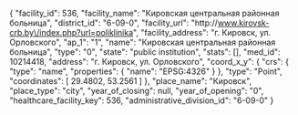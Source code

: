 {
    "facility_id": 536,
    "facility_name": "Кировская центральная районная больница",
    "district_id": "6-09-0",
    "facility_url": "http:\/\/www.kirovsk-crb.by\/index.php?url=poliklinika",
    "facility_address": "г. Кировск, ул. Орловского",
    "ap_1": "1",
    "name": "Кировская центральная районная больница",
    "type": "0",
    "state": "public institution",
    "stats": [],
    "med_id": 10214418,
    "address": "г. Кировск, ул. Орловского",
    "coord_x_y": {
        "crs": {
            "type": "name",
            "properties": {
                "name": "EPSG:4326"
            }
        },
        "type": "Point",
        "coordinates": [
            29.4802,
            53.2561
        ]
    },
    "place_name": "Кировск",
    "place_type": "city",
    "year_of_closing": null,
    "year_of_opening": "0",
    "healthcare_facility_key": 536,
    "administrative_division_id": "6-09-0"
}
